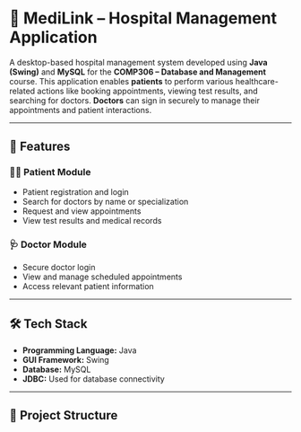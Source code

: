 # 🏥 MediLink – Hospital Management Application

A desktop-based hospital management system developed using **Java (Swing)** and **MySQL** for the **COMP306 – Database and Management** course. This application enables **patients** to perform various healthcare-related actions like booking appointments, viewing test results, and searching for doctors. **Doctors** can sign in securely to manage their appointments and patient interactions.

---

## 🚀 Features

### 👨‍⚕️ Patient Module
- Patient registration and login
- Search for doctors by name or specialization
- Request and view appointments
- View test results and medical records

### 🩺 Doctor Module
- Secure doctor login
- View and manage scheduled appointments
- Access relevant patient information

---

## 🛠️ Tech Stack

- **Programming Language:** Java  
- **GUI Framework:** Swing  
- **Database:** MySQL  
- **JDBC:** Used for database connectivity

---

## 📁 Project Structure


